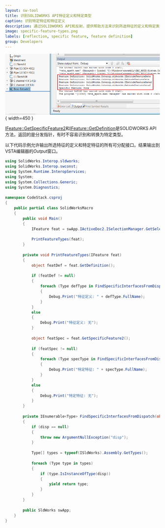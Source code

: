 ```yaml
---
layout: sw-tool
title: 识别SOLIDWORKS API特征定义和特定类型
caption: 识别特定特征和特征定义
description: 通过SOLIDWORKS API和反射，提供帮助方法来识别所选特征的定义和特定类型
image: specific-feature-types.png
labels: [reflection, specific feature, feature definition]
group: Developers
---
```

![将特定特征和特征定义的类型输出到窗口](specific-feature-types.png){ width=450 }

[IFeature::GetSpecificFeature2](https://help.solidworks.com/2012/english/api/sldworksapi/SolidWorks.Interop.sldworks~SolidWorks.Interop.sldworks.IFeature~GetSpecificFeature2.html)和[IFeature::GetDefinition](https://help.solidworks.com/2012/english/api/sldworksapi/solidworks.interop.sldworks~solidworks.interop.sldworks.ifeature~getdefinition.html)是SOLIDWORKS API方法，返回的是分发指针，有时不容易识别和转换为特定类型。

以下代码示例允许输出所选特征的定义和特定特征的所有可分配接口。结果输出到VSTA编辑器的*Output*窗口。

```cs
using SolidWorks.Interop.sldworks;
using SolidWorks.Interop.swconst;
using System.Runtime.InteropServices;
using System;
using System.Collections.Generic;
using System.Diagnostics;

namespace CodeStack.csproj
{
    public partial class SolidWorksMacro
    {
        public void Main()
        {
            IFeature feat = swApp.IActiveDoc2.ISelectionManager.GetSelectedObject6(1, -1) as IFeature;

            PrintFeatureTypes(feat);
        }

        private void PrintFeatureTypes(IFeature feat) 
        {
            object featDef = feat.GetDefinition();

            if (featDef != null)
            {
                foreach (Type defType in FindSpecificInterfacesFromDispatch(featDef))
                {
                    Debug.Print("特征定义: " + defType.FullName);
                }
            }
            else
            {
                Debug.Print("特征定义: 无");
            }

            object featSpec = feat.GetSpecificFeature2();

            if (featSpec != null)
            {
                foreach (Type specType in FindSpecificInterfacesFromDispatch(featSpec))
                {
                    Debug.Print("特定特征: " + specType.FullName);
                }
            }
            else
            {
                Debug.Print("特定特征: 无");
            }
        }

        private IEnumerable<Type> FindSpecificInterfacesFromDispatch(object disp) 
        {
            if (disp == null) 
            {
                throw new ArgumentNullException("disp");
            }

            Type[] types = typeof(ISldWorks).Assembly.GetTypes();

            foreach (Type type in types) 
            {
                if (type.IsInstanceOfType(disp)) 
                {
                    yield return type;
                }
            }
        }

        public SldWorks swApp;
    }
}
```

